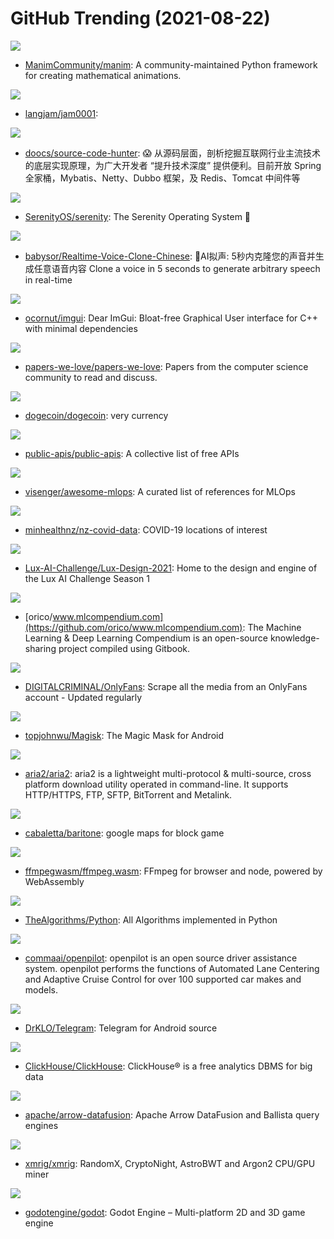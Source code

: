 # GitHub Trending (2021-08-22)

![](https://img.shields.io/badge/Python-New%20852-green?style=flat-square&logo=appveyor)
- [ManimCommunity/manim](https://github.com/ManimCommunity/manim): A community-maintained Python framework for creating mathematical animations.

![](https://img.shields.io/badge/Rust-New%2044-green?style=flat-square&logo=appveyor)
- [langjam/jam0001](https://github.com/langjam/jam0001): 

![](https://img.shields.io/badge/Java-New%20171-green?style=flat-square&logo=appveyor)
- [doocs/source-code-hunter](https://github.com/doocs/source-code-hunter): 😱 从源码层面，剖析挖掘互联网行业主流技术的底层实现原理，为广大开发者 “提升技术深度” 提供便利。目前开放 Spring 全家桶，Mybatis、Netty、Dubbo 框架，及 Redis、Tomcat 中间件等

![](https://img.shields.io/badge/C%2B%2B-New%20313-green?style=flat-square&logo=appveyor)
- [SerenityOS/serenity](https://github.com/SerenityOS/serenity): The Serenity Operating System 🐞

![](https://img.shields.io/badge/Python-New%20766-green?style=flat-square&logo=appveyor)
- [babysor/Realtime-Voice-Clone-Chinese](https://github.com/babysor/Realtime-Voice-Clone-Chinese): 🚀AI拟声: 5秒内克隆您的声音并生成任意语音内容 Clone a voice in 5 seconds to generate arbitrary speech in real-time

![](https://img.shields.io/badge/C%2B%2B-New%2049-green?style=flat-square&logo=appveyor)
- [ocornut/imgui](https://github.com/ocornut/imgui): Dear ImGui: Bloat-free Graphical User interface for C++ with minimal dependencies

![](https://img.shields.io/badge/Shell-New%20367-green?style=flat-square&logo=appveyor)
- [papers-we-love/papers-we-love](https://github.com/papers-we-love/papers-we-love): Papers from the computer science community to read and discuss.

![](https://img.shields.io/badge/C%2B%2B-New%2044-green?style=flat-square&logo=appveyor)
- [dogecoin/dogecoin](https://github.com/dogecoin/dogecoin): very currency

![](https://img.shields.io/badge/Python-New%201-green?style=flat-square&logo=appveyor)
- [public-apis/public-apis](https://github.com/public-apis/public-apis): A collective list of free APIs

![](https://img.shields.io/badge/none-New%20127-green?style=flat-square&logo=appveyor)
- [visenger/awesome-mlops](https://github.com/visenger/awesome-mlops): A curated list of references for MLOps

![](https://img.shields.io/badge/none-New%20111-green?style=flat-square&logo=appveyor)
- [minhealthnz/nz-covid-data](https://github.com/minhealthnz/nz-covid-data): COVID-19 locations of interest

![](https://img.shields.io/badge/C%2B%2B-New%20145-green?style=flat-square&logo=appveyor)
- [Lux-AI-Challenge/Lux-Design-2021](https://github.com/Lux-AI-Challenge/Lux-Design-2021): Home to the design and engine of the Lux AI Challenge Season 1

![](https://img.shields.io/badge/none-New%20248-green?style=flat-square&logo=appveyor)
- [orico/www.mlcompendium.com](https://github.com/orico/www.mlcompendium.com): The Machine Learning & Deep Learning Compendium is an open-source knowledge-sharing project compiled using Gitbook.

![](https://img.shields.io/badge/Python-New%2069-green?style=flat-square&logo=appveyor)
- [DIGITALCRIMINAL/OnlyFans](https://github.com/DIGITALCRIMINAL/OnlyFans): Scrape all the media from an OnlyFans account - Updated regularly

![](https://img.shields.io/badge/C%2B%2B-New%2050-green?style=flat-square&logo=appveyor)
- [topjohnwu/Magisk](https://github.com/topjohnwu/Magisk): The Magic Mask for Android

![](https://img.shields.io/badge/C%2B%2B-New%2045-green?style=flat-square&logo=appveyor)
- [aria2/aria2](https://github.com/aria2/aria2): aria2 is a lightweight multi-protocol & multi-source, cross platform download utility operated in command-line. It supports HTTP/HTTPS, FTP, SFTP, BitTorrent and Metalink.

![](https://img.shields.io/badge/Java-New%2013-green?style=flat-square&logo=appveyor)
- [cabaletta/baritone](https://github.com/cabaletta/baritone): google maps for block game

![](https://img.shields.io/badge/JavaScript-New%20218-green?style=flat-square&logo=appveyor)
- [ffmpegwasm/ffmpeg.wasm](https://github.com/ffmpegwasm/ffmpeg.wasm): FFmpeg for browser and node, powered by WebAssembly

![](https://img.shields.io/badge/Python-New%20111-green?style=flat-square&logo=appveyor)
- [TheAlgorithms/Python](https://github.com/TheAlgorithms/Python): All Algorithms implemented in Python

![](https://img.shields.io/badge/C%2B%2B-New%2056-green?style=flat-square&logo=appveyor)
- [commaai/openpilot](https://github.com/commaai/openpilot): openpilot is an open source driver assistance system. openpilot performs the functions of Automated Lane Centering and Adaptive Cruise Control for over 100 supported car makes and models.

![](https://img.shields.io/badge/Java-New%2024-green?style=flat-square&logo=appveyor)
- [DrKLO/Telegram](https://github.com/DrKLO/Telegram): Telegram for Android source

![](https://img.shields.io/badge/C%2B%2B-New%20319-green?style=flat-square&logo=appveyor)
- [ClickHouse/ClickHouse](https://github.com/ClickHouse/ClickHouse): ClickHouse® is a free analytics DBMS for big data

![](https://img.shields.io/badge/Rust-New%2014-green?style=flat-square&logo=appveyor)
- [apache/arrow-datafusion](https://github.com/apache/arrow-datafusion): Apache Arrow DataFusion and Ballista query engines

![](https://img.shields.io/badge/C%2B%2B-New%208-green?style=flat-square&logo=appveyor)
- [xmrig/xmrig](https://github.com/xmrig/xmrig): RandomX, CryptoNight, AstroBWT and Argon2 CPU/GPU miner

![](https://img.shields.io/badge/C%2B%2B-New%2080-green?style=flat-square&logo=appveyor)
- [godotengine/godot](https://github.com/godotengine/godot): Godot Engine – Multi-platform 2D and 3D game engine

